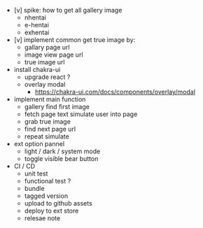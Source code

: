 - [v] spike: how to get all gallery image
  - nhentai
  - e-hentai
  - exhentai
- [v] implement common get true image by:
  - gallary page url
  - image view page url
  - true image url
- install chakra-ui
  - upgrade react ?
  - overlay modal
    - https://chakra-ui.com/docs/components/overlay/modal
- implement main function
  - gallery find first image
  - fetch page text simulate user into page
  - grab true image
  - find next page url
  - repeat simulate
- ext option pannel
  - light / dark / system mode
  - toggle visible bear button
- CI / CD
  - unit test
  - functional test ?
  - bundle
  - tagged version
  - upload to github assets
  - deploy to ext store
  - relesae note